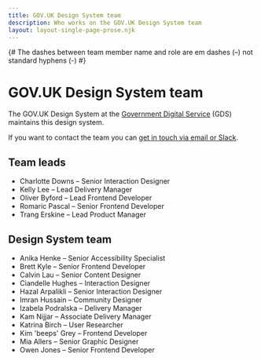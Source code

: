 ```yaml
---
title: GOV.UK Design System team
description: Who works on the GOV.UK Design System team
layout: layout-single-page-prose.njk
---
```


{# The dashes between team member name and role are em dashes (–) not standard hyphens (-) #}

# GOV.UK Design System team

The GOV.UK Design System at the [Government Digital Service](https://www.gov.uk/government/organisations/government-digital-service) (GDS) maintains this design system.

If you want to contact the team you can [get in touch via email or Slack](/get-in-touch/).

## Team leads

- Charlotte Downs – Senior Interaction Designer
- Kelly Lee – Lead Delivery Manager
- Oliver Byford – Lead Frontend Developer
- Romaric Pascal – Senior Frontend Developer
- Trang Erskine – Lead Product Manager

## Design System team

- Anika Henke – Senior Accessibility Specialist
- Brett Kyle – Senior Frontend Developer
- Calvin Lau – Senior Content Designer
- Ciandelle Hughes – Interaction Designer
- Hazal Arpalikli – Senior Interaction Designer
- Imran Hussain – Community Designer
- Izabela Podralska – Delivery Manager
- Kam Nijjar – Associate Delivery Manager
- Katrina Birch – User Researcher
- Kim 'beeps' Grey – Frontend Developer
- Mia Allers – Senior Graphic Designer
- Owen Jones – Senior Frontend Developer
